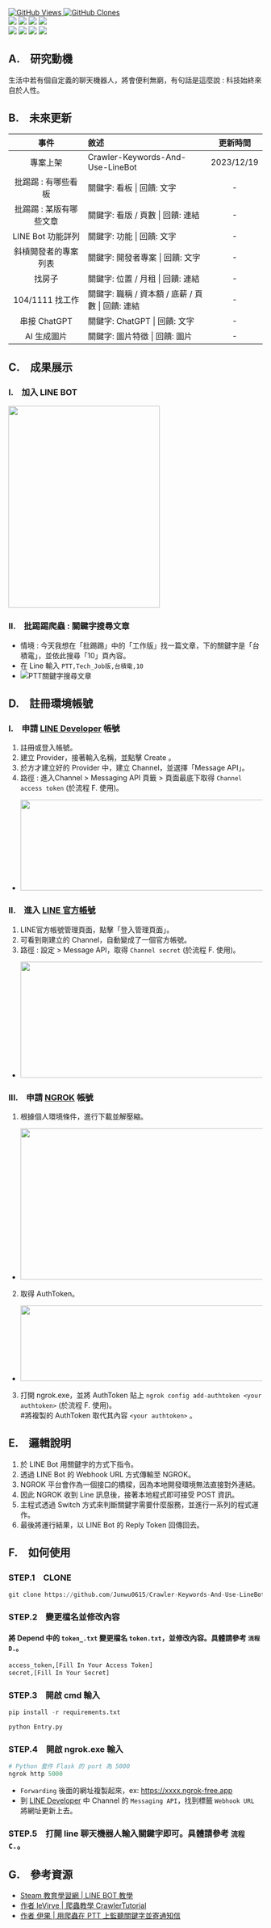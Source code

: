 <a href='https://github.com/Junwu0615/Crawler-Keywords-And-Use-LineBot'><img alt='GitHub Views' src='https://views.whatilearened.today/views/github/Junwu0615/Crawler-Keywords-And-Use-LineBot.svg'> 
<a href='https://github.com/Junwu0615/Crawler-Keywords-And-Use-LineBot'><img alt='GitHub Clones' src='https://img.shields.io/badge/dynamic/json?color=success&label=Clone&query=count_total&url=https://gist.githubusercontent.com/Junwu0615/dc62dfdf2b0e2710dd9a47cebee51ffa/raw/Crawler-Keywords-And-Use-LineBot_clone.json&logo=github'> </br>
[![](https://img.shields.io/badge/Platform-Line_Bot-blue.svg?style=plastic)](https://developers.line.biz/zh-hant/) 
[![](https://img.shields.io/badge/Platform-Ngrok-blue.svg?style=plastic)](https://ngrok.com/) 
[![](https://img.shields.io/badge/Project-Web_Crawler-blue.svg?style=plastic)](https://github.com/Junwu0615/Crawler-Keywords-And-Use-LineBot) 
[![](https://img.shields.io/badge/Language-Python_3.12.0-blue.svg?style=plastic)](https://www.python.org/) </br>
[![](https://img.shields.io/badge/Package-BeautifulSoup_4.12.2-green.svg?style=plastic)](https://pypi.org/project/beautifulsoup4/) 
[![](https://img.shields.io/badge/Package-Requests_2.31.0-green.svg?style=plastic)](https://pypi.org/project/requests/) 
[![](https://img.shields.io/badge/Package-Flask_3.0.0-green.svg?style=plastic)](https://pypi.org/project/Flask/) 
[![](https://img.shields.io/badge/Package-LineBot_SDK_3.5.1-green.svg?style=plastic)](https://pypi.org/project/line-bot-sdk/) 

## A.　研究動機
生活中若有個自定義的聊天機器人，將會便利無窮，有句話是這麼說 : 科技始終來自於人性。

## B.　未來更新
| 事件 | 敘述 | 更新時間 |
| :--: | :-- | :--: |
| 專案上架 | Crawler-Keywords-And-Use-LineBot | 2023/12/19 |
| 批踢踢 : 有哪些看板 | 關鍵字: 看板 \| 回饋: 文字 | - |
| 批踢踢 : 某版有哪些文章 | 關鍵字: 看版 / 頁數 \| 回饋: 連結 | - |
| LINE Bot 功能詳列 | 關鍵字: 功能 \| 回饋: 文字 | - |
| 斜槓開發者的專案列表 | 關鍵字: 開發者專案 \| 回饋: 文字 | - |
| 找房子 | 關鍵字: 位置 / 月租 \| 回饋: 連結 | - |
| 104/1111 找工作 | 關鍵字: 職稱 / 資本額 / 底薪 / 頁數 \| 回饋: 連結 | - |
| 串接 ChatGPT | 關鍵字:  ChatGPT \| 回饋: 文字 | - |
| AI 生成圖片 | 關鍵字: 圖片特徵 \| 回饋: 圖片 | - |

## C.　成果展示
### I.　加入 LINE BOT
<img width='300' height='400' src="https://github.com/Junwu0615/Crawler-Keywords-And-Use-LineBot/blob/main/Sample/line_03.jpg"/>

### II.　批踢踢爬蟲 : 關鍵字搜尋文章
- 情境 : 今天我想在「批踢踢」中的「工作版」找一篇文章，下的關鍵字是「台積電」，並依此搜尋「10」頁內容。
- 在 Line 輸入 `PTT,Tech_Job版,台積電,10`
- ![PTT關鍵字搜尋文章](/Sample/result_00.gif)

## D.　註冊環境帳號
### I.　申請 [LINE Developer](https://developers.line.biz/zh-hant/) 帳號
1. 註冊或登入帳號。
1. 建立 Provider，接著輸入名稱，並點擊 Create 。
1. 於方才建立好的 Provider 中，建立 Channel，並選擇「Message API」。
1. 路徑 : 進入Channel > Messaging API 頁籤 > 頁面最底下取得 `Channel access token` (於流程 F. 使用)。
- <img width='500' height='180' src="https://github.com/Junwu0615/Crawler-Keywords-And-Use-LineBot/blob/main/Sample/line_00.jpg"/>

### II.　進入 [LINE 官方帳號](https://tw.linebiz.com/login/)
1. LINE官方帳號管理頁面，點擊「登入管理頁面」。
1. 可看到剛建立的 Channel，自動變成了一個官方帳號。
1. 路徑 : 設定 > Message API，取得 `Channel secret` (於流程 F. 使用)。
- <img width='500' height='230' src="https://github.com/Junwu0615/Crawler-Keywords-And-Use-LineBot/blob/main/Sample/line_01.jpg"/>

### III.　申請 [NGROK](https://ngrok.com/) 帳號
1. 根據個人環境條件，進行下載並解壓縮。
- <img width='500' height='300' src="https://github.com/Junwu0615/Crawler-Keywords-And-Use-LineBot/blob/main/Sample/ngrok_00.jpg"/>
2. 取得 AuthToken。
- <img width='500' height='150' src="https://github.com/Junwu0615/Crawler-Keywords-And-Use-LineBot/blob/main/Sample/ngrok_01.jpg"/>
3. 打開 ngrok.exe，並將 AuthToken 貼上 `ngrok config add-authtoken <your authtoken>` (於流程 F. 使用)。</br>
#將複製的 AuthToken 取代其內容 `<your authtoken>` 。

## E.　邏輯說明
1. 於 LINE Bot 用關鍵字的方式下指令。
1. 透過 LINE Bot 的 Webhook URL 方式傳輸至 NGROK。
1. NGROK 平台會作為一個接口的橋樑，因為本地開發環境無法直接對外連結。
1. 因此 NGROK 收到 Line 訊息後，接著本地程式即可接受 POST 資訊。
1. 主程式透過 Switch 方式來判斷關鍵字需要什麼服務，並進行一系列的程式運作。
1. 最後將運行結果，以 LINE Bot 的 Reply Token 回傳回去。

## F.　如何使用
### STEP.1　CLONE
```python
git clone https://github.com/Junwu0615/Crawler-Keywords-And-Use-LineBot.git
```
### STEP.2　變更檔名並修改內容
#### 將 Depend 中的 `token_.txt` 變更檔名 `token.txt`，並修改內容。具體請參考 `流程 D.`。
```python
access_token,[Fill In Your Access Token]
secret,[Fill In Your Secret]
```
### STEP.3　開啟 cmd 輸入
```python
pip install -r requirements.txt
```
```python
python Entry.py
```
### STEP.4　開啟 ngrok.exe 輸入
```python
# Python 套件 Flask 的 port 為 5000
ngrok http 5000
```
- `Forwarding` 後面的網址複製起來，ex: https://xxxx.ngrok-free.app
- 到 [LINE Developer](https://developers.line.biz/zh-hant/) 中 Channel 的 `Messaging API`，找到標籤 `Webhook URL` 將網址更新上去。
### STEP.5　打開 line 聊天機器人輸入關鍵字即可。具體請參考 `流程 C.`。

## G.　參考資源
- [Steam 教育學習網 | LINE BOT 教學](https://steam.oxxostudio.tw/)
- [作者 leVirve | 爬蟲教學 CrawlerTutorial](https://github.com/leVirve/CrawlerTutorial?tab=readme-ov-file#%E6%92%B0%E5%AF%AB%E8%87%AA%E5%B7%B1%E7%9A%84-api---%E6%8A%8A-ptt-%E5%85%A8%E5%8C%85%E4%BA%86)
- [作者 伊果 | 用爬蟲在 PTT 上監聽關鍵字並寄通知信](https://igouist.github.io/post/2019/12/ptt-crawler-and-listener/)
